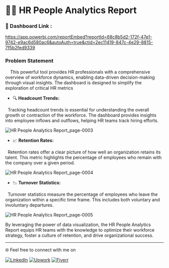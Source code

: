 
# 🧑‍💼  HR People Analytics Report


### 🔗 Dashboard Link  :
https://app.powerbi.com/reportEmbed?reportId=68c8b5d2-172f-47e1-9742-e9ac6d580ac6&autoAuth=true&ctid=2ec11419-847c-4e29-8815-7f5b2fed9339

### Problem Statement

&nbsp;&nbsp;&nbsp;&nbsp;This powerful tool provides HR professionals with a comprehensive overview of workforce dynamics, enabling data-driven decision-making through visual insights. The dashboard is designed to simplify the exploration of critical HR metrics

- 🔍 **Headcount Trends:**

&nbsp;&nbsp;Tracking headcount trends is essential for understanding the overall growth or contraction of the workforce. The dashboard provides insights into employee inflows and outflows, helping HR teams track hiring efforts.

![HR People Analytics Report_page-0003](https://github.com/user-attachments/assets/22ac4c3d-6714-41f2-b466-9a6f5a197514)



-  📈 **Retention Rates:**

&nbsp;&nbsp;Retention rates offer a clear picture of how well an organization retains its talent. This metric highlights the percentage of employees who remain with the company over a given period.

![HR People Analytics Report_page-0004](https://github.com/user-attachments/assets/32f4ba71-9bfb-40fb-84ff-24a72b435d2d)



-  📉 **Turnover Statistics:**

&nbsp;&nbsp;Turnover statistics measure the percentage of employees who leave the organization within a specific time frame. This includes both voluntary and involuntary departures. 

![HR People Analytics Report_page-0005](https://github.com/user-attachments/assets/71b0fe44-0dc9-471b-b363-f0f563a93ae9)




By leveraging the power of data visualization, the HR People Analytics Report equips HR teams with the knowledge to optimize their workforce strategy, foster a culture of retention, and drive organizational success. 

---

🌐 Feel free to connect with me on

[![LinkedIn](https://img.shields.io/badge/LinkedIn-%230077B5.svg?logo=linkedin&logoColor=white)](https://linkedin.com/in/www.linkedin.com/in/mohammed-herradi) 
[![Upwork](https://img.shields.io/badge/Upwork-%2300A3EC.svg?logo=upwork&logoColor=white)](https://www.upwork.com/) 
[![Fiverr](https://img.shields.io/badge/Fiverr-%2300B22D.svg?logo=fiverr&logoColor=white)](https://www.fiverr.com/)

